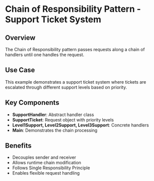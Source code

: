 # Chain of Responsibility Pattern - Support Ticket System

## Overview
The Chain of Responsibility pattern passes requests along a chain of handlers until one handles the request.

## Use Case
This example demonstrates a support ticket system where tickets are escalated through different support levels based on priority.

## Key Components
- **SupportHandler**: Abstract handler class
- **SupportTicket**: Request object with priority levels
- **Level1Support, Level2Support, Level3Support**: Concrete handlers
- **Main**: Demonstrates the chain processing

## Benefits
- Decouples sender and receiver
- Allows runtime chain modification
- Follows Single Responsibility Principle
- Enables flexible request handling

